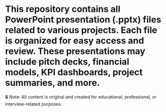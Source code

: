 # This repository contains all PowerPoint presentation (.pptx) files related to various projects. Each file is organized for easy access and review. These presentations may include pitch decks, financial models, KPI dashboards, project summaries, and more.

🔒 Note: All content is original and created for educational, professional, or interview-related purposes.
